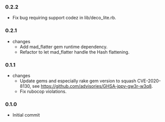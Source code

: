 ### 0.2.2
* Fix bug requiring support codez in lib/deco_lite.rb.

### 0.2.1
* changes
  * Add mad_flatter gem runtime dependency.
  * Refactor to let mad_flatter handle the Hash flattening.

### 0.1.1
* changes
  * Update gems and especially rake gem version to squash CVE-2020-8130, see https://github.com/advisories/GHSA-jppv-gw3r-w3q8.
  * Fix rubocop violations.

### 0.1.0
* Initial commit
